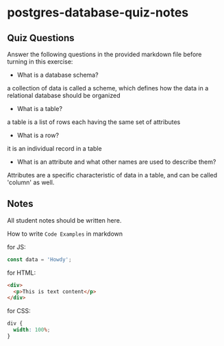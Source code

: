 # postgres-database-quiz-notes

## Quiz Questions

Answer the following questions in the provided markdown file before turning in this exercise:

- What is a database schema?

a collection of data is called a scheme, which defines how the data in a relational database should be organized

- What is a table?

a table is a list of rows each having the same set of attributes

- What is a row?

it is an individual record in a table

- What is an attribute and what other names are used to describe them?

Attributes are a specific characteristic of data in a table, and can be called 'column' as well.

## Notes

All student notes should be written here.

How to write `Code Examples` in markdown

for JS:

```javascript
const data = 'Howdy';
```

for HTML:

```html
<div>
  <p>This is text content</p>
</div>
```

for CSS:

```css
div {
  width: 100%;
}
```
